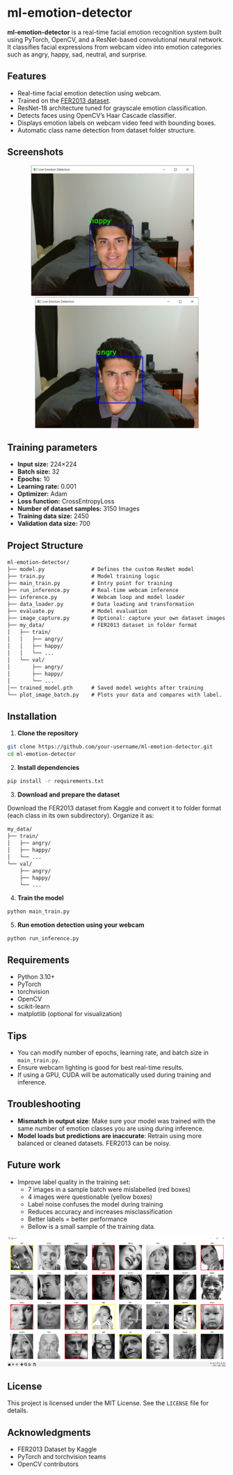 # ml-emotion-detector

**ml-emotion-detector** is a real-time facial emotion recognition system built using PyTorch, OpenCV, and a ResNet-based convolutional neural network. It classifies facial expressions from webcam video into emotion categories such as angry, happy, sad, neutral, and surprise.

## Features

- Real-time facial emotion detection using webcam.
- Trained on the [FER2013 dataset](https://www.kaggle.com/datasets/msambare/fer2013).
- ResNet-18 architecture tuned for grayscale emotion classification.
- Detects faces using OpenCV’s Haar Cascade classifier.
- Displays emotion labels on webcam video feed with bounding boxes.
- Automatic class name detection from dataset folder structure.

## Screenshots
<div align="center">
    <img src="./assets/capture.PNG" alt="Screenshot 1" style="height: 300px;">&nbsp;&nbsp;&nbsp;&nbsp;&nbsp;
    <img src="./assets/capture2.PNG" alt="Screenshot 2" style="height: 300px;">
</div>

## Training parameters
- **Input size:** 224×224
- **Batch size:** 32
- **Epochs:** 10
- **Learning rate:** 0.001
- **Optimizer:** Adam
- **Loss function:** CrossEntropyLoss
- **Number of dataset samples:** 3150 Images
- **Training data size:** 2450
- **Validation data size:** 700

## Project Structure

```
ml-emotion-detector/
├── model.py               # Defines the custom ResNet model
├── train.py               # Model training logic
├── main_train.py          # Entry point for training
├── run_inference.py       # Real-time webcam inference
├── inference.py           # Webcam loop and model loader
├── data_loader.py         # Data loading and transformation
├── evaluate.py            # Model evaluation
├── image_capture.py       # Optional: capture your own dataset images
├── my_data/               # FER2013 dataset in folder format
│   ├── train/
│   │   ├── angry/
│   │   ├── happy/
│   │   └── ...
│   └── val/
│       ├── angry/
│       ├── happy/
│       └── ...
│── trained_model.pth      # Saved model weights after training
└── plot_image_batch.py    # Plots your data and compares with label.
```

## Installation

1. **Clone the repository**
```bash
git clone https://github.com/your-username/ml-emotion-detector.git
cd ml-emotion-detector
```

2. **Install dependencies**
```bash
pip install -r requirements.txt
```

3. **Download and prepare the dataset**

Download the FER2013 dataset from Kaggle and convert it to folder format (each class in its own subdirectory). Organize it as:

```
my_data/
├── train/
│   ├── angry/
│   ├── happy/
│   └── ...
└── val/
    ├── angry/
    ├── happy/
    └── ...
```

4. **Train the model**
```bash
python main_train.py
```

5. **Run emotion detection using your webcam**
```bash
python run_inference.py
```

## Requirements

- Python 3.10+
- PyTorch
- torchvision
- OpenCV
- scikit-learn
- matplotlib (optional for visualization)

## Tips

- You can modify number of epochs, learning rate, and batch size in `main_train.py`.
- Ensure webcam lighting is good for best real-time results.
- If using a GPU, CUDA will be automatically used during training and inference.

## Troubleshooting

- **Mismatch in output size**: Make sure your model was trained with the same number of emotion classes you are using during inference.
- **Model loads but predictions are inaccurate**: Retrain using more balanced or cleaned datasets. FER2013 can be noisy.

## Future work
- Improve label quality in the training set:
    - 7 images in a sample batch were mislabelled (red boxes)
    - 4 images were questionable (yellow boxes)
    - Label noise confuses the model during training
    - Reduces accuracy and increases misclassification
    - Better labels = better performance
    - Bellow is a small sample of the training data.

<div align="center">
    <img src="./assets/Capture3.PNG" alt="Screenshot 3" style="height: 300px;">
</div>


## License

This project is licensed under the MIT License. See the `LICENSE` file for details.

## Acknowledgments

- FER2013 Dataset by Kaggle
- PyTorch and torchvision teams
- OpenCV contributors